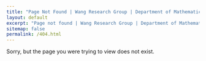 ```yaml
---
title: "Page Not Found | Wang Research Group | Department of Mathematics and Computer Science at Tougaloo College"
layout: default
excerpt: "Page not found | Wang Research Group | Department of Mathematics and Computer Science at Tougaloo College"
sitemap: false
permalink: /404.html
---
```


Sorry, but the page you were trying to view does not exist.
